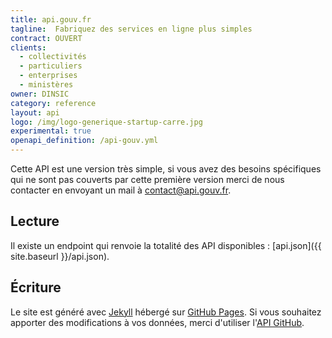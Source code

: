 ```yaml
---
title: api.gouv.fr
tagline:  Fabriquez des services en ligne plus simples
contract: OUVERT
clients:
  - collectivités
  - particuliers
  - enterprises
  - ministères
owner: DINSIC
category: reference
layout: api
logo: /img/logo-generique-startup-carre.jpg
experimental: true
openapi_definition: /api-gouv.yml
---
```


Cette API est une version très simple, si vous avez des besoins spécifiques qui ne sont pas couverts par cette première version merci de nous contacter en envoyant un mail à [contact@api.gouv.fr](mailto:contact@api.gouv.fr).

## Lecture

Il existe un endpoint qui renvoie la totalité des API disponibles : [api.json]({{ site.baseurl }}/api.json).

## Écriture
Le site est généré avec [Jekyll](http://jekyllrb.com/) hébergé sur [GitHub Pages](https://pages.github.com). Si vous souhaitez apporter des modifications à vos données, merci d'utiliser l'[API GitHub](https://developer.github.com/v3).
